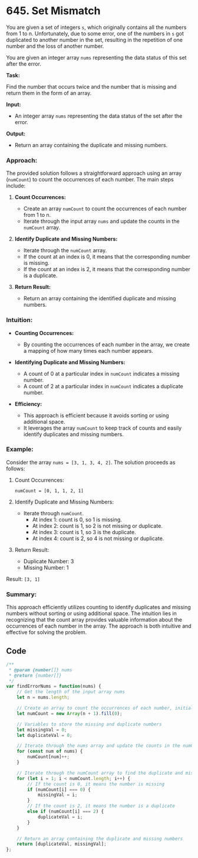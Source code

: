 

# 645. Set Mismatch


You are given a set of integers `s`, which originally contains all the numbers from 1 to n. Unfortunately, due to some error, one of the numbers in `s` got duplicated to another number in the set, resulting in the repetition of one number and the loss of another number.

You are given an integer array `nums` representing the data status of this set after the error.

**Task:**

Find the number that occurs twice and the number that is missing and return them in the form of an array.

**Input:**

- An integer array `nums` representing the data status of the set after the error.

**Output:**

- Return an array containing the duplicate and missing numbers.


### Approach:

The provided solution follows a straightforward approach using an array (`numCount`) to count the occurrences of each number. The main steps include:

1. **Count Occurrences:**
   - Create an array `numCount` to count the occurrences of each number from 1 to n.
   - Iterate through the input array `nums` and update the counts in the `numCount` array.

2. **Identify Duplicate and Missing Numbers:**
   - Iterate through the `numCount` array.
   - If the count at an index is 0, it means that the corresponding number is missing.
   - If the count at an index is 2, it means that the corresponding number is a duplicate.

3. **Return Result:**
   - Return an array containing the identified duplicate and missing numbers.

### Intuition:

- **Counting Occurrences:**
  - By counting the occurrences of each number in the array, we create a mapping of how many times each number appears.

- **Identifying Duplicate and Missing Numbers:**
  - A count of 0 at a particular index in `numCount` indicates a missing number.
  - A count of 2 at a particular index in `numCount` indicates a duplicate number.

- **Efficiency:**
  - This approach is efficient because it avoids sorting or using additional space.
  - It leverages the array `numCount` to keep track of counts and easily identify duplicates and missing numbers.

### Example:

Consider the array `nums = [3, 1, 3, 4, 2]`. The solution proceeds as follows:

1. Count Occurrences:
   ```
   numCount = [0, 1, 1, 2, 1]
   ```

2. Identify Duplicate and Missing Numbers:
   - Iterate through `numCount`.
     - At index 1: count is 0, so 1 is missing.
     - At index 2: count is 1, so 2 is not missing or duplicate.
     - At index 3: count is 1, so 3 is the duplicate.
     - At index 4: count is 2, so 4 is not missing or duplicate.

3. Return Result:
   - Duplicate Number: 3
   - Missing Number: 1

Result: `[3, 1]`

### Summary:

This approach efficiently utilizes counting to identify duplicates and missing numbers without sorting or using additional space. The intuition lies in recognizing that the count array provides valuable information about the occurrences of each number in the array. The approach is both intuitive and effective for solving the problem.



## Code

```javascript 
/**
 * @param {number[]} nums
 * @return {number[]}
 */
var findErrorNums = function(nums) {
    // Get the length of the input array nums
    let n = nums.length;

    // Create an array to count the occurrences of each number, initialize all elements to 0
    let numCount = new Array(n + 1).fill(0);

    // Variables to store the missing and duplicate numbers
    let missingVal = 0;
    let duplicateVal = 0;

    // Iterate through the nums array and update the counts in the numCount array
    for (const num of nums) {
        numCount[num]++;
    }

    // Iterate through the numCount array to find the duplicate and missing numbers
    for (let i = 1; i < numCount.length; i++) {
        // If the count is 0, it means the number is missing
        if (numCount[i] === 0) {
            missingVal = i;
        }
        // If the count is 2, it means the number is a duplicate
        else if (numCount[i] === 2) {
            duplicateVal = i;
        }
    }

    // Return an array containing the duplicate and missing numbers
    return [duplicateVal, missingVal];
};
```